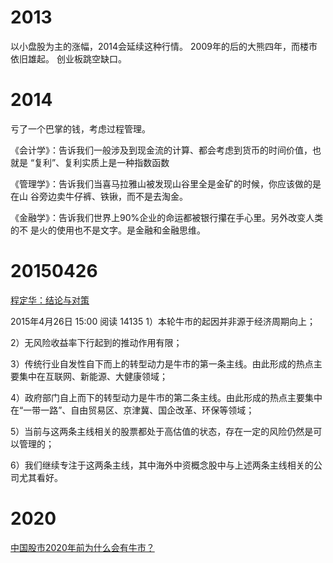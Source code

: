 # 2013

  以小盘股为主的涨幅，2014会延续这种行情。 
  2009年的后的大熊四年，而楼市依旧雄起。
  创业板跳空缺口。

# 2014

  亏了一个巴掌的钱，考虑过程管理。

  《会计学》：告诉我们一般涉及到现金流的计算、都会考虑到货币的时间价值，也就是
  “复利”、复利实质上是一种指数函数


  《管理学》：告诉我们当喜马拉雅山被发现山谷里全是金矿的时候，你应该做的是在山
  谷旁边卖牛仔裤、铁锹，而不是去淘金。


  《金融学》：告诉我们世界上90%企业的命运都被银行攥在手心里。另外改变人类的不
  是火的使用也不是文字。是金融和金融思维。

# 20150426

  [程定华：结论与对策](http://weibo.com/p/1001603835892950267286)

  2015年4月26日 15:00 阅读 14135
  1）本轮牛市的起因并非源于经济周期向上；

  2）无风险收益率下行起到的推动作用有限；

  3）传统行业自发性自下而上的转型动力是牛市的第一条主线。由此形成的热点主要集中在互联网、新能源、大健康领域；

  4）政府部门自上而下的转型动力是牛市的第二条主线。由此形成的热点主要集中在“一带一路”、自由贸易区、京津冀、国企改革、环保等领域；

  5）当前与这两条主线相关的股票都处于高估值的状态，存在一定的风险仍然是可以管理的；

  6）我们继续专注于这两条主线，其中海外中资概念股中与上述两条主线相关的公司尤其看好。

# 2020

  [中国股市2020年前为什么会有牛市？](http://weibo.com/p/1001603805512012581449)
